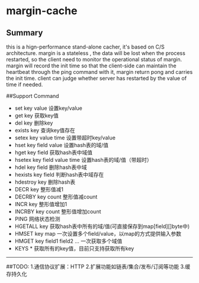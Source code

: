 # margin-cache

## Summary
this is a hign-performance stand-alone cacher, it's based on C/S architecture.
margin is a stateless , the data will be lost when the process restarted, so the client need to monitor the operational status of margin.
margin will record the init time so that the client-side can maintain the heartbeat through the ping command with it, margin return pong and carries the init time.
client can judge whether server has restarted by the value of time if needed.

##Support Command
* set key value                                             设置key/value
* get key                                                   获取key值
* del key                                                   删除key
* exists key                                                查询key值存在
* setex key value time                                      设置带超时key/value
* hset key field value                                      设置hash表的域/值
* hget key field                                            获取hash表中域值
* hsetex  key field value time                              设置hash表的域/值（带超时）
* hdel key field                                            删除hash表中域
* hexists key field                                         判断hash表中域存在
* hdestroy key                                              删除hash表
* DECR key 						  整形值减1
* DECRBY key count					  整形值减count				
* INCR   key 						  整形值增加1
* INCRBY  key count					  整形值增加count
* PING							  网络状态检测
* HGETALL key						  获取hash表中所有的域/值(可直接保存到map[field][]byte中)
* HMSET key map						  一次设置多个field/value，以map的方式提供输入参数
* HMGET key field1 field2 ...				  一次获取多个域值
* KEYS *      						  获取所有的key值，目前只支持获取所有key

----------------------------------------------------
##TODO:
1.通信协议扩展：HTTP
2.扩展功能如链表/集合/发布/订阅等功能
3.缓存持久化


